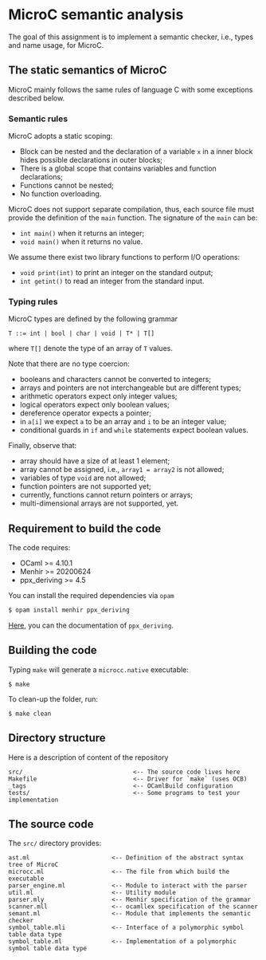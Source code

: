 # MicroC semantic analysis

The goal of this assignment is to implement a semantic checker, i.e., types and name usage, for MicroC.

## The static semantics of MicroC

MicroC mainly follows the same rules of language C with some exceptions described below.

### Semantic rules
MicroC adopts a static scoping: 
* Block can be nested and the declaration of a variable `x` in a inner block hides possible declarations in outer blocks;
* There is a global scope that contains variables and function declarations;
* Functions cannot be nested;
* No function overloading.

MicroC does not support separate compilation, thus, each source file must provide the definition of the `main` function.
The signature of the `main` can be:
* `int main()` when it returns an integer;
* `void main()` when it returns no value.

We assume there exist two library functions to perform I/O operations:
* `void print(int)` to print an integer on the standard output;
* `int getint()` to read an integer from the standard input.

### Typing rules

MicroC types are defined by the following grammar

    T ::= int | bool | char | void | T* | T[]

where `T[]` denote the type of an array of `T` values.

Note that there are no type coercion:
* booleans and characters cannot be converted to integers;
* arrays and pointers are not interchangeable but are different types;
* arithmetic operators expect only integer values;
* logical operators expect only boolean values;
* dereference operator expects a pointer;
* in `a[i]` we expect `a` to be an array and `i` to be an integer value;
* conditional guards in `if` and `while` statements expect boolean values.

Finally, observe that:
* array should have a size of at least 1 element;
* array cannot be assigned, i.e., `array1 = array2` is not allowed;
* variables of type `void` are not allowed;
* function pointers are not supported yet;
* currently, functions cannot return pointers or arrays;
* multi-dimensional arrays are not supported, yet. 

## Requirement to build the code
The code requires:
* OCaml >= 4.10.1
* Menhir >= 20200624
* ppx_deriving >= 4.5 

You can install the required dependencies via `opam`
```sh
$ opam install menhir ppx_deriving
```
[Here](https://github.com/ocaml-ppx/ppx_deriving), you can the documentation of `ppx_deriving`.

## Building the code
Typing `make` will generate a `microcc.native` executable:
```
$ make
```

To clean-up the folder, run:
```
$ make clean
```

## Directory structure #

Here is a description of content of the repository

    src/                               <-- The source code lives here
    Makefile                           <-- Driver for `make` (uses OCB)
    _tags                              <-- OCamlBuild configuration
    tests/                             <-- Some programs to test your implementation

## The source code

The `src/` directory provides:

    ast.ml                       <-- Definition of the abstract syntax tree of MicroC 
    microcc.ml                   <-- The file from which build the executable 
    parser_engine.ml             <-- Module to interact with the parser
    util.ml                      <-- Utility module  
    parser.mly                   <-- Menhir specification of the grammar 
    scanner.mll                  <-- ocamllex specification of the scanner
    semant.ml                    <-- Module that implements the semantic checker
    symbol_table.mli             <-- Interface of a polymorphic symbol table data type
    symbol_table.ml              <-- Implementation of a polymorphic symbol table data type 